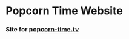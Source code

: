 Popcorn Time Website
======================

### Site for [popcorn-time.tv](http://popcorn-time.tv)
